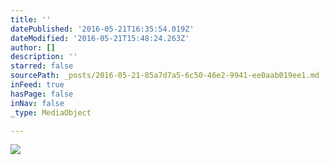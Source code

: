 ```yaml
---
title: ''
datePublished: '2016-05-21T16:35:54.019Z'
dateModified: '2016-05-21T15:48:24.263Z'
author: []
description: ''
starred: false
sourcePath: _posts/2016-05-21-85a7d7a5-6c50-46e2-9941-ee0aab019ee1.md
inFeed: true
hasPage: false
inNav: false
_type: MediaObject

---
```

![](https://the-grid-user-content.s3-us-west-2.amazonaws.com/dcf98fad-b1b7-4c24-b16a-ea2a0333975e.jpg)
